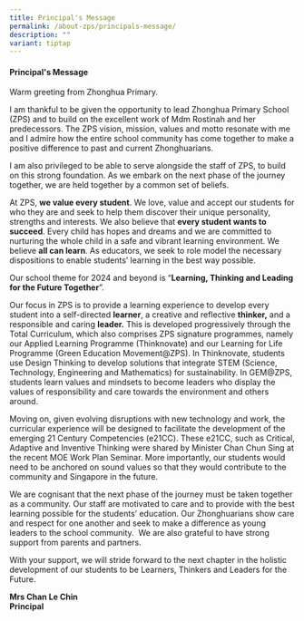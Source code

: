 ```yaml
---
title: Principal's Message
permalink: /about-zps/principals-message/
description: ""
variant: tiptap
---
```

<h4>Principal's Message</h4><p>Warm greeting from Zhonghua Primary.</p><p>I am thankful to be given the opportunity to lead Zhonghua Primary School (ZPS) and to build on the excellent work of Mdm Rostinah and her predecessors. The ZPS vision, mission, values and motto resonate with me and I admire how the entire school community has come together to make a positive difference to past and current Zhonghuarians.</p><p>I am also privileged to be able to serve alongside the staff of ZPS, to build on this strong foundation. As we embark on the next phase of the journey together, we are held together by a common set of beliefs.</p><p>At ZPS, <strong>we value every student</strong>. We love, value and accept our students for who they are and seek to help them discover their unique personality, strengths and interests. We also believe that <strong>every student wants to succeed</strong>. Every child has hopes and dreams and we are committed to nurturing the whole child in a safe and vibrant learning environment. We believe <strong>all can learn</strong>. As educators, we seek to role model the necessary dispositions to enable students’ learning in the best way possible.</p><p>Our school theme for 2024 and beyond is “<strong>Learning, Thinking and Leading for the Future Together</strong>”.</p><p>Our focus in ZPS is to provide a learning experience to develop every student into a self-directed <strong>learner</strong>, a creative and reflective <strong>thinker,</strong> and a responsible and caring <strong>leader.</strong> This is developed progressively through the Total Curriculum, which also comprises ZPS signature programmes, namely our Applied Learning Programme (Thinknovate) and our Learning for Life Programme (Green Education Movement@ZPS). In Thinknovate, students use Design Thinking to develop solutions that integrate STEM (Science, Technology, Engineering and Mathematics) for sustainability. In GEM@ZPS, students learn values and mindsets to become leaders who display the values of responsibility and care towards the environment and others around.</p><p>Moving on, given evolving disruptions with new technology and work, the curricular experience will be designed to facilitate the development of the emerging 21 Century Competencies (e21CC). These e21CC, such as Critical, Adaptive and Inventive Thinking were shared by Minister Chan Chun Sing at the recent MOE Work Plan Seminar. More importantly, our students would need to be anchored on sound values so that they would contribute to the community and Singapore in the future.</p><p>We are cognisant that the next phase of the journey must be taken together as a community. Our staff are motivated to care and to provide with the best learning possible for the students’ education. Our Zhonghuarians show care and respect for one another and seek to make a difference as young leaders to the school community. &nbsp;We are also grateful to have strong support from parents and partners.</p><p>With your support, we will stride forward to the next chapter in the holistic development of our students to be Learners, Thinkers and Leaders for the Future.</p><p><strong>Mrs Chan Le Chin</strong> <br><strong>Principal</strong></p>